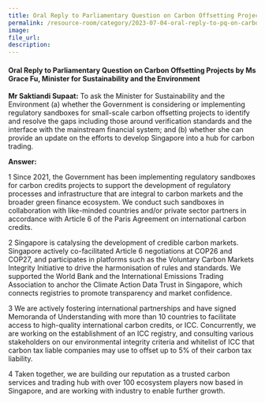 ```yaml
--- 
title: Oral Reply to Parliamentary Question on Carbon Offsetting Projects by Ms Grace Fu, Minister for Sustainability and the Environment
permalink: /resource-room/category/2023-07-04-oral-reply-to-pq-on-carbon-offsetting-projects
image:  
file_url:  
description:  
---  
```

#### Oral Reply to Parliamentary Question on Carbon Offsetting Projects by Ms Grace Fu, Minister for Sustainability and the Environment

**Mr Saktiandi Supaat:** To ask the Minister for Sustainability and the Environment (a) whether the Government is considering or implementing regulatory sandboxes for small-scale carbon offsetting projects to identify and resolve the gaps including those around verification standards and the interface with the mainstream financial system; and (b) whether she can provide an update on the efforts to develop Singapore into a hub for carbon trading.

**Answer:**

1 Since 2021, the Government has been implementing regulatory sandboxes for carbon credits projects to support the development of regulatory processes and infrastructure that are integral to carbon markets and the broader green finance ecosystem. We conduct such sandboxes in collaboration with like-minded countries and/or private sector partners in accordance with Article 6 of the Paris Agreement on international carbon credits. 

2 Singapore is catalysing the development of credible carbon markets. Singapore actively co-facilitated Article 6 negotiations at COP26 and COP27, and participates in platforms such as the Voluntary Carbon Markets Integrity Initiative to drive the harmonisation of rules and standards. We supported the World Bank and the International Emissions Trading Association to anchor the Climate Action Data Trust in Singapore, which connects registries to promote transparency and market confidence.

3 We are actively fostering international partnerships and have signed Memoranda of Understanding with more than 10 countries to facilitate access to high-quality international carbon credits, or ICC. Concurrently, we are working on the establishment of an ICC registry, and consulting various stakeholders on our environmental integrity criteria and whitelist of ICC that carbon tax liable companies may use to offset up to 5% of their carbon tax liability.  

4 Taken together, we are building our reputation as a trusted carbon services and trading hub with over 100 ecosystem players now based in Singapore, and are working with industry to enable further growth. 
